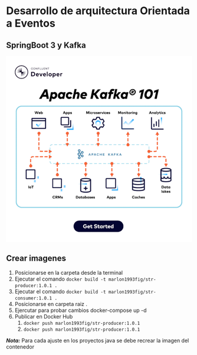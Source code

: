 # Desarrollo de arquitectura Orientada a Eventos
## SpringBoot 3 y Kafka

![Alt text](1711386064706.gif)

## Crear imagenes
1. Posicionarse en la carpeta desde la terminal
2. Ejecutar el comando `docker build -t marlon1993fig/str-producer:1.0.1 .`
3. Ejecutar el comando `docker build -t marlon1993fig/str-consumer:1.0.1 .`
4. Posicionarse en carpeta raiz .
5. Ejercutar para probar cambios docker-compose up -d
6. Publicar en Docker Hub
    1. `docker push marlon1993fig/str-producer:1.0.1`
    2. `docker push marlon1993fig/str-producer:1.0.1`

***Nota:*** Para cada ajuste en los proyectos java se debe recrear la imagen del contenedor

